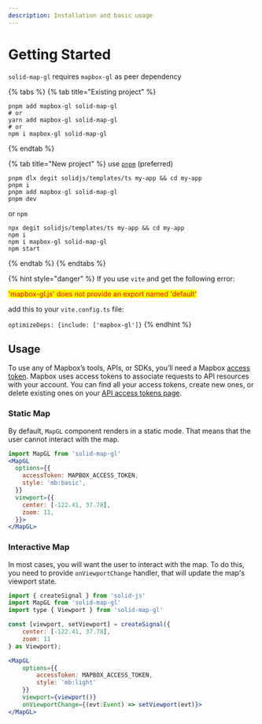 ```yaml
---
description: Installation and basic usage
---
```


# Getting Started

`solid-map-gl` requires `mapbox-gl` as peer dependency

{% tabs %}
{% tab title="Existing project" %}
```shell
pnpm add mapbox-gl solid-map-gl
# or
yarn add mapbox-gl solid-map-gl
# or
npm i mapbox-gl solid-map-gl
```
{% endtab %}

{% tab title="New project" %}
use [`pnpm`](https://pnpm.io/) (preferred)

```shell
pnpm dlx degit solidjs/templates/ts my-app && cd my-app
pnpm i
pnpm add mapbox-gl solid-map-gl
pnpm dev
```

or `npm`

```shell
npx degit solidjs/templates/ts my-app && cd my-app
npm i
npm i mapbox-gl solid-map-gl
npm start
```
{% endtab %}
{% endtabs %}

{% hint style="danger" %}
If you use `vite` and get the following error:

<mark style="color:red;">'mapbox-gl.js' does not provide an export named 'default'</mark>

add this to your `vite.config.ts` file:

`optimizeDeps: {include: ['mapbox-gl']}`
{% endhint %}

## Usage

To use any of Mapbox’s tools, APIs, or SDKs, you’ll need a Mapbox [access token](https://www.mapbox.com/help/define-access-token/). Mapbox uses access tokens to associate requests to API resources with your account. You can find all your access tokens, create new ones, or delete existing ones on your [API access tokens page](https://www.mapbox.com/studio/account/tokens/).

### **Static Map**

By default, `MapGL` component renders in a static mode. That means that the user cannot interact with the map.

```jsx
import MapGL from 'solid-map-gl'
<MapGL
  options={{
    accessToken: MAPBOX_ACCESS_TOKEN,
    style: 'mb:basic',
  }}
  viewport={{
    center: [-122.41, 37.78],
    zoom: 11,
  }}>
</MapGL>
```

### **Interactive Map**

In most cases, you will want the user to interact with the map. To do this, you need to provide `onViewportChange` handler, that will update the map's viewport state.

```jsx
import { createSignal } from 'solid-js'
import MapGL from 'solid-map-gl'
import type { Viewport } from 'solid-map-gl'

const [viewport, setViewport] = createSignal({
    center: [-122.41, 37.78],
    zoom: 11
} as Viewport);

<MapGL
    options={{
        accessToken: MAPBOX_ACCESS_TOKEN,
        style: 'mb:light'
    }}
    viewport={viewport()}
    onViewportChange={(evt:Event) => setViewport(evt)}>
</MapGL>
```
